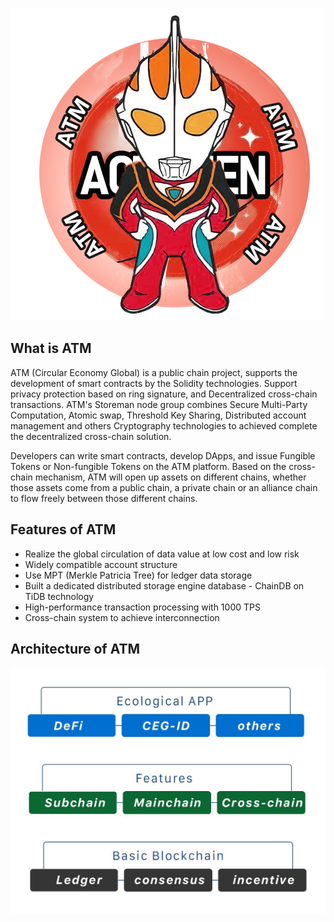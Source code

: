 ![](docs/image/logo.png)


## __What is ATM__
ATM (Circular Economy Global) is a public chain project, supports the development of smart contracts by the Solidity technologies. Support privacy protection based on ring signature, and Decentralized cross-chain transactions. ATM's Storeman node group combines Secure Multi-Party Computation, Atomic swap, Threshold Key Sharing, Distributed account management and others Cryptography technologies to achieved complete the  decentralized cross-chain solution.  

Developers can write smart contracts, develop DApps, and issue Fungible Tokens or Non-fungible Tokens on the ATM platform. Based on the cross-chain mechanism, ATM will open up assets on different chains, whether those assets come from a public chain, a private chain or an alliance chain to flow freely between those different chains.

## __Features of ATM__
- Realize the global circulation of data value at low cost and low risk
- Widely compatible account structure
- Use MPT (Merkle Patricia Tree) for ledger data storage
- Built a dedicated distributed storage engine database - ChainDB on TiDB technology
- High-performance transaction processing with 1000 TPS
- Cross-chain system to achieve interconnection

## __Architecture of ATM__
![](docs/image/arch.png)
